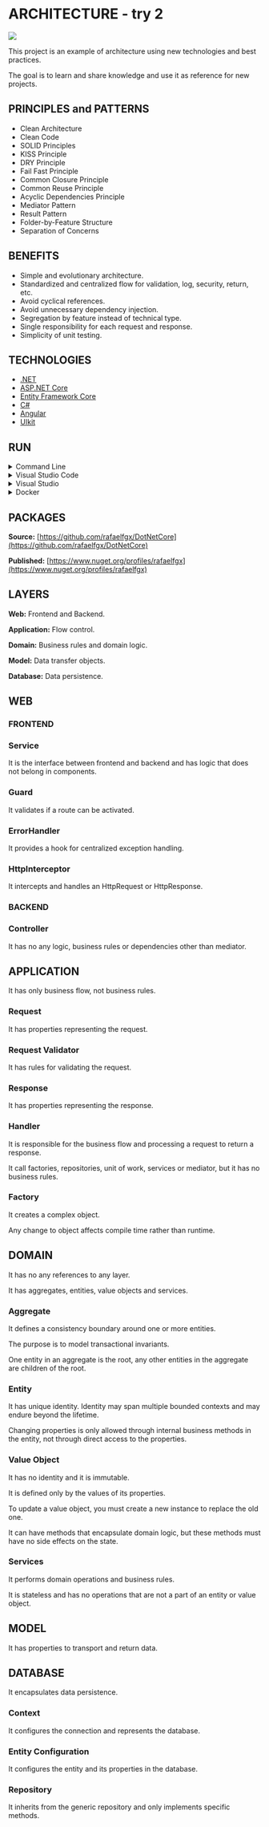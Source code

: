 # ARCHITECTURE - try 2

![](https://github.com/rafaelfgx/Architecture/actions/workflows/build.yaml/badge.svg)

This project is an example of architecture using new technologies and best practices.

The goal is to learn and share knowledge and use it as reference for new projects.

## PRINCIPLES and PATTERNS

* Clean Architecture
* Clean Code
* SOLID Principles
* KISS Principle
* DRY Principle
* Fail Fast Principle
* Common Closure Principle
* Common Reuse Principle
* Acyclic Dependencies Principle
* Mediator Pattern
* Result Pattern
* Folder-by-Feature Structure
* Separation of Concerns

## BENEFITS

* Simple and evolutionary architecture.
* Standardized and centralized flow for validation, log, security, return, etc.
* Avoid cyclical references.
* Avoid unnecessary dependency injection.
* Segregation by feature instead of technical type.
* Single responsibility for each request and response.
* Simplicity of unit testing.

## TECHNOLOGIES

* [.NET](https://dotnet.microsoft.com/download)
* [ASP.NET Core](https://docs.microsoft.com/en-us/aspnet/core)
* [Entity Framework Core](https://docs.microsoft.com/en-us/ef/core)
* [C#](https://docs.microsoft.com/en-us/dotnet/csharp)
* [Angular](https://angular.io/docs)
* [UIkit](https://getuikit.com/docs/introduction)

## RUN

<details>
<summary>Command Line</summary>

#### Prerequisites

* [.NET SDK](https://dotnet.microsoft.com/download/dotnet)
* [SQL Server](https://go.microsoft.com/fwlink/?linkid=866662)
* [Node](https://nodejs.org)
* [Angular CLI](https://cli.angular.io)

#### Steps

1. Open directory **source\Web\Frontend** in command line and execute **npm i**.
2. Open directory **source\Web** in command line and execute **dotnet run**.
3. Open <https://localhost:8090>.

</details>

<details>
<summary>Visual Studio Code</summary>

#### Prerequisites

* [.NET SDK](https://dotnet.microsoft.com/download/dotnet)
* [SQL Server](https://go.microsoft.com/fwlink/?linkid=866662)
* [Node](https://nodejs.org)
* [Angular CLI](https://cli.angular.io)
* [Visual Studio Code](https://code.visualstudio.com)
* [C# Extension](https://marketplace.visualstudio.com/items?itemName=ms-vscode.csharp)

#### Steps

1. Open directory **source\Web\Frontend** in command line and execute **npm i**.
2. Open **source** directory in Visual Studio Code.
3. Press **F5**.

</details>

<details>
<summary>Visual Studio</summary>

#### Prerequisites

* [Visual Studio](https://visualstudio.microsoft.com)
* [Node](https://nodejs.org)
* [Angular CLI](https://cli.angular.io)

#### Steps

1. Open directory **source\Web\Frontend** in command line and execute **npm i**.
2. Open **source\Architecture.sln** in Visual Studio.
3. Set **Architecture.Web** as startup project.
4. Press **F5**.

</details>

<details>
<summary>Docker</summary>

#### Prerequisites

* [Docker](https://www.docker.com/get-started)

#### Steps

1. Execute **docker compose up --build -d** in docker directory.
2. Open <http://localhost:8090>.

</details>

## PACKAGES

**Source:** [https://github.com/rafaelfgx/DotNetCore](https://github.com/rafaelfgx/DotNetCore)

**Published:** [https://www.nuget.org/profiles/rafaelfgx](https://www.nuget.org/profiles/rafaelfgx)

## LAYERS

**Web:** Frontend and Backend.

**Application:** Flow control.

**Domain:** Business rules and domain logic.

**Model:** Data transfer objects.

**Database:** Data persistence.

## WEB

### FRONTEND

### Service

It is the interface between frontend and backend and has logic that does not belong in components.

### Guard

It validates if a route can be activated.

### ErrorHandler

It provides a hook for centralized exception handling.

### HttpInterceptor

It intercepts and handles an HttpRequest or HttpResponse.

### BACKEND

### Controller

It has no any logic, business rules or dependencies other than mediator.

## APPLICATION

It has only business flow, not business rules.

### Request

It has properties representing the request.

### Request Validator

It has rules for validating the request.

### Response

It has properties representing the response.

### Handler

It is responsible for the business flow and processing a request to return a response.

It call factories, repositories, unit of work, services or mediator, but it has no business rules.

### Factory

It creates a complex object.

Any change to object affects compile time rather than runtime.

## DOMAIN

It has no any references to any layer.

It has aggregates, entities, value objects and services.

### Aggregate

It defines a consistency boundary around one or more entities.

The purpose is to model transactional invariants.

One entity in an aggregate is the root, any other entities in the aggregate are children of the root.

### Entity

It has unique identity. Identity may span multiple bounded contexts and may endure beyond the lifetime.

Changing properties is only allowed through internal business methods in the entity, not through direct access to the properties.

### Value Object

It has no identity and it is immutable.

It is defined only by the values ​​of its properties.

To update a value object, you must create a new instance to replace the old one.

It can have methods that encapsulate domain logic, but these methods must have no side effects on the state.

### Services

It performs domain operations and business rules.

It is stateless and has no operations that are not a part of an entity or value object.

## MODEL

It has properties to transport and return data.

## DATABASE

It encapsulates data persistence.

### Context

It configures the connection and represents the database.

### Entity Configuration

It configures the entity and its properties in the database.

### Repository

It inherits from the generic repository and only implements specific methods.
